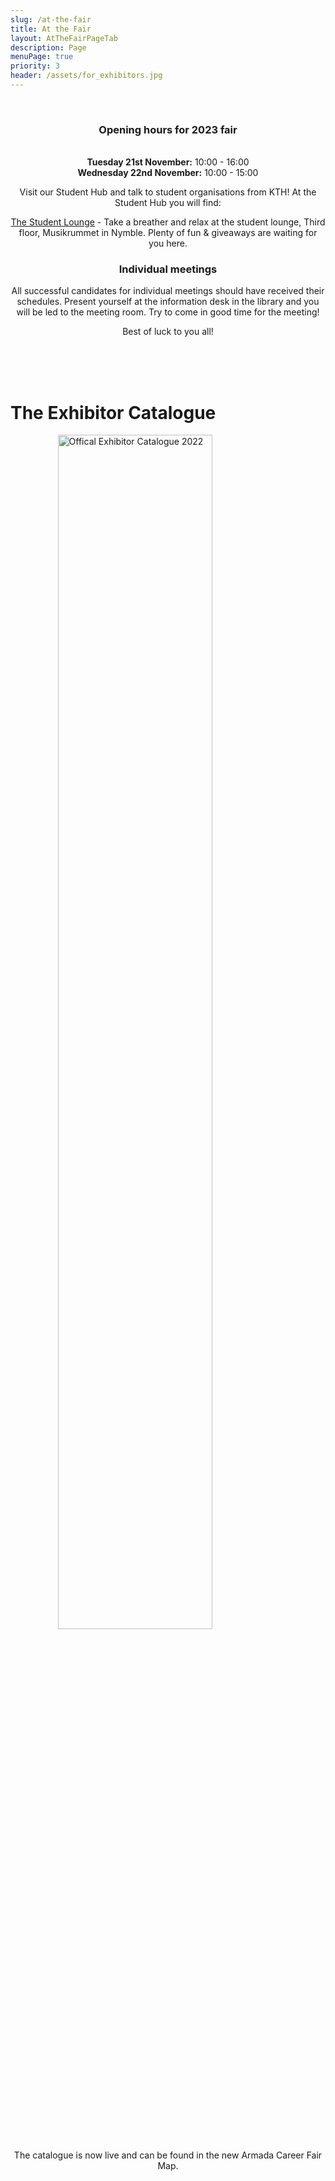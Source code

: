 ```yaml
---
slug: /at-the-fair
title: At the Fair
layout: AtTheFairPageTab
description: Page
menuPage: true
priority: 3
header: /assets/for_exhibitors.jpg
---
```


<br/>

<div class="info-border-box text" style="text-align: center;">
    <h3 style="text-align: center;">Opening hours for 2023 fair</h3>
    <br/>
    <b>Tuesday 21st November:</b> 10:00 - 16:00
    <br/>
    <b>Wednesday 22nd November:</b> 10:00 - 15:00
</div>
<p style="text-align: center;">Visit our Student Hub and talk to student organisations from KTH! At the Student Hub you will find:</p>
<p style="text-align: center;"><u>The Student Lounge</u> - Take a breather and relax at the student lounge, Third floor, Musikrummet in Nymble. Plenty of fun & giveaways are waiting for you here.</p>
<h3 style="text-align: center;">Individual meetings</h3>
<p style="text-align: center;">All successful candidates for individual meetings should have received their schedules. Present yourself at the information desk in the library and you will be led to the meeting room. Try to come in good time for the meeting!</p>
<p style="text-align: center;">Best of luck to you all!</p>

<br />
<br />
<br />

# The Exhibitor Catalogue

<a href="/map">
    <img src='../assets/ExhibitorCatalogue/exhibitor-cat-image.png' alt="Offical Exhibitor Catalogue 2022" width="70%" style="margin-left:15%"/>
</a>
<p style="text-align: center;">The catalogue is now live and can be found in the new Armada Career Fair Map.</p>
<br />
<br />

<br />
